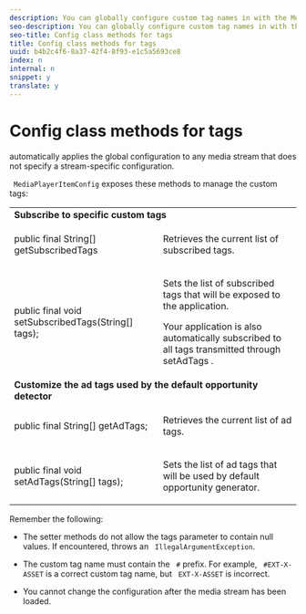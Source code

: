 ```yaml
---
description: You can globally configure custom tag names in with the MediaPlayerItemConfig class.
seo-description: You can globally configure custom tag names in with the MediaPlayerItemConfig class.
seo-title: Config class methods for tags
title: Config class methods for tags
uuid: b4b2c4f6-8a37-42f4-8f93-e1c5a5693ce8
index: n
internal: n
snippet: y
translate: y
---
```


# Config class methods for tags

 <!-- PH element: phrases/primetime-sdk-name --> automatically applies the global configuration to any media stream that does not specify a stream-specific configuration.
` MediaPlayerItemConfig` exposes these methods to manage the custom tags: 

<table id="table_B37A6C75270D47BC99258F2884AD6905"> 
 <tbody> 
  <tr> 
   <td colspan="2"> <b>Subscribe to specific custom tags</b> </td> 
  </tr> 
  <tr> 
   <td colname="col1"> <span class="codeph"> public final String[] getSubscribedTags </span> </td> 
   <td colname="col2"> <p>Retrieves the current list of subscribed tags.</p> </td> 
  </tr> 
  <tr> 
   <td colname="col1"> <span class="codeph"> public final void setSubscribedTags(String[] tags); </span> </td> 
   <td colname="col2"> <p>Sets the list of subscribed tags that will be exposed to the application.</p> <p>Your application is also automatically subscribed to all tags transmitted through <span class="codeph"> setAdTags </span>. </p> </td> 
  </tr> 
  <tr> 
   <td colspan="2"> <b>Customize the ad tags used by the default opportunity detector</b> </td> 
  </tr> 
  <tr> 
   <td colname="col1"> <span class="codeph"> public final String[] getAdTags; </span> </td> 
   <td colname="col2"> <p>Retrieves the current list of ad tags.</p> </td> 
  </tr> 
  <tr> 
   <td colname="col1"> <span class="codeph"> public final void setAdTags(String[] tags); </span> </td> 
   <td colname="col2"> <p>Sets the list of ad tags that will be used by default opportunity generator.</p> </td> 
  </tr> 
 </tbody> 
</table>

Remember the following: 
* The setter methods do not allow the tags parameter to contain null values. If encountered,  <!-- PH element: phrases/primetime-sdk-name --> throws an ` IllegalArgumentException`. 

* The custom tag name must contain the ` #` prefix. For example, ` #EXT-X-ASSET` is a correct custom tag name, but ` EXT-X-ASSET` is incorrect. 

* You cannot change the configuration after the media stream has been loaded.

